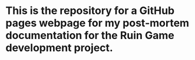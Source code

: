 # This is the repository for a GitHub pages webpage for my post-mortem documentation for the Ruin Game development project.
